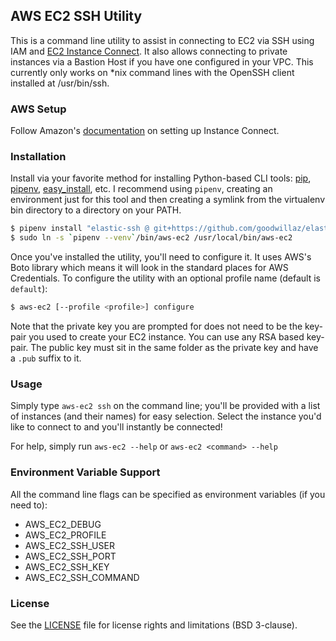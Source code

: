 ## AWS EC2 SSH Utility

This is a command line utility to assist in connecting to EC2 via SSH using IAM and [EC2 Instance Connect](https://docs.aws.amazon.com/AWSEC2/latest/UserGuide/Connect-using-EC2-Instance-Connect.html).  It also allows connecting to private instances via a Bastion Host if you have one configured in your VPC. This currently only works on *nix command lines with the OpenSSH client installed at /usr/bin/ssh.

### AWS Setup

Follow Amazon's [documentation](https://docs.aws.amazon.com/AWSEC2/latest/UserGuide/ec2-instance-connect-set-up.html) on setting up Instance Connect.

### Installation

Install via your favorite method for installing Python-based CLI tools: [pip](https://pip.pypa.io/en/stable/), [pipenv](https://pypi.org/project/pipenv/), [easy_install](https://setuptools.readthedocs.io/en/latest/easy_install.html), etc.  I recommend using `pipenv`, creating an environment just for this tool and then creating a symlink from the virtualenv bin directory to a directory on your PATH.

```bash
$ pipenv install "elastic-ssh @ git+https://github.com/goodwillaz/elastic-ssh"
$ sudo ln -s `pipenv --venv`/bin/aws-ec2 /usr/local/bin/aws-ec2
```

Once you've installed the utility, you'll need to configure it.  It uses AWS's Boto library which means it will look in the standard places for AWS Credentials.  To configure the utility with an optional profile name (default is `default`):

```bash
$ aws-ec2 [--profile <profile>] configure
```

Note that the private key you are prompted for does not need to be the key-pair you used to create your EC2 instance.  You can use any RSA based key-pair. The public key must sit in the same folder as the private key and have a `.pub` suffix to it.

### Usage

Simply type `aws-ec2 ssh` on the command line; you'll be provided with a list of instances (and their names) for easy selection.  Select the instance you'd like to connect to and you'll instantly be connected!

For help, simply run `aws-ec2 --help` or `aws-ec2 <command> --help`

### Environment Variable Support

All the command line flags can be specified as environment variables (if you need to):

* AWS_EC2_DEBUG
* AWS_EC2_PROFILE
* AWS_EC2_SSH_USER
* AWS_EC2_SSH_PORT
* AWS_EC2_SSH_KEY
* AWS_EC2_SSH_COMMAND

### License

See the [LICENSE](LICENSE.md) file for license rights and limitations (BSD 3-clause).

